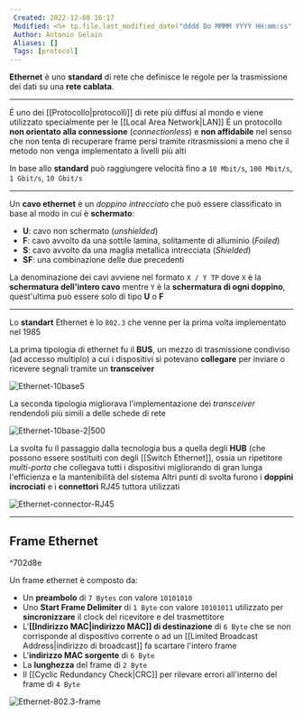 ```yaml
---
 Created: 2022-12-08 16:17
 Modified: <%+ tp.file.last_modified_date("dddd Do MMMM YYYY HH:mm:ss") %>
 Author: Antonio Gelain
 Aliases: []
 Tags: [protocol]
---
```


**Ethernet** è uno **standard** di rete che definisce le regole per la trasmissione dei dati su una **rete cablata**.

---

É uno dei [[Protocollo|protocolli]] di rete più diffusi al mondo e viene utilizzato specialmente per le [[Local Area Network|LAN]]
É un protocollo **non orientato alla connessione** (*connectionless*) e **non affidabile** nel senso che non tenta di recuperare frame persi tramite ritrasmissioni a meno che il metodo non venga implementato a livelli più alti

In base allo **standard** può raggiungere velocità  fino a `10 Mbit/s`, `100 Mbit/s`, `1 Gbit/s`, `10 Gbit/s`

---

Un **cavo ethernet** è un *doppino intrecciato* che può essere classificato in base al modo in cui è **schermato**:
- **U**: cavo non schermato (*unshielded*)
- **F**: cavo avvolto da una sottile lamina, solitamente di alluminio (*Foiled*)
- **S**: cavo avvolto da una maglia metallica intrecciata (*Shielded*)
- **SF**: una combinazione delle due precedenti

La denominazione dei cavi avviene nel formato `X / Y TP` dove `X` è la **schermatura dell'intero cavo** mentre `Y` è la **schermatura di ogni doppino**, quest'ultima può essere solo di tipo **U** o **F**

---

Lo **standart** Ethernet è lo `802.3` che venne per la prima volta implementato nel 1985

La prima tipologia di ethernet fu il **BUS**, un mezzo di trasmissione condiviso (ad accesso multiplo) a cui i dispositivi si potevano **collegare** per inviare o ricevere segnali tramite un **transceiver**

![Ethernet-10base5](https://rdv-files.nyc3.cdn.digitaloceanspaces.com/pub/html/files_html/3/5/2/000033520.png)

La seconda tipologia migliorava l'implementazione dei *transceiver* rendendoli più simili a delle schede di rete

![Ethernet-10base-2|500](https://encrypted-tbn0.gstatic.com/images?q=tbn:ANd9GcSWYazwWkxZgo8l79W9fOUOmCadr2BYf0MCjw&usqp=CAU)

La svolta fu il passaggio dalla tecnologia bus a quella degli **HUB** (che possono essere sostituiti con degli [[Switch Ethernet]], ossia un ripetitore *multi-porta* che collegava tutti i dispositivi migliorando di gran lunga l'efficienza e la mantenibilità del sistema
Altri punti di svolta furono i **doppini incrociati** e i **connettori** RJ45 tuttora utilizzati

![Ethernet-connector-RJ45](https://upload.wikimedia.org/wikipedia/commons/e/ef/RJ-45_TIA-568B_Right.png)

---

## Frame Ethernet

^702d8e

Un frame ethernet è composto da:
- Un **preambolo** di `7 Bytes` con valore `10101010`
- Uno **Start Frame Delimiter** di `1 Byte` con valore `10101011` utilizzato per **sincronizzare** il clock del ricevitore e del trasmettitore
- L'**[[Indirizzo MAC|indirizzo MAC]] di destinazione** di `6 Byte` che se non corrisponde al dispositivo corrente o ad un [[Limited Broadcast Address|indirizzo di broadcast]] fa scartare l'intero frame
- L'**indirizzo MAC sorgente** di `6 Byte`
- La **lunghezza** del frame di `2 Byte`
- Il [[Cyclic Redundancy Check|CRC]] per rilevare errori all'interno del frame di `4 Byte`

![Ethernet-802.3-frame](https://www.gatevidyalay.com/wp-content/uploads/2018/10/Ethernet-Frame-Format-IEEE-802.3.png)